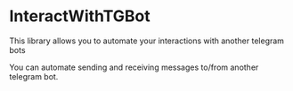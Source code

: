 # InteractWithTGBot
This library allows you to automate your interactions with another telegram bots

You can automate sending and receiving messages to/from another telegram bot.
